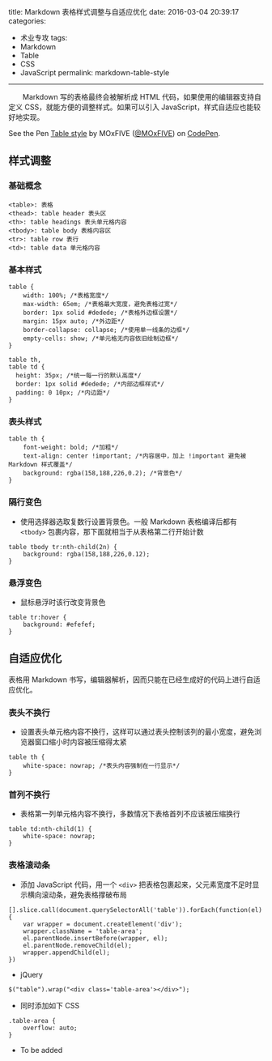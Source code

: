 title: Markdown 表格样式调整与自适应优化
date: 2016-03-04 20:39:17
categories:
- 术业专攻
tags:
- Markdown
- Table
- CSS
- JavaScript
permalink: markdown-table-style
---

　　Markdown 写的表格最终会被解析成 HTML 代码，如果使用的编辑器支持自定义 CSS，就能方便的调整样式。如果可以引入 JavaScript，样式自适应也能较好地实现。

<!-- more -->

<p data-height="300" data-theme-id="0" data-slug-hash="ONyKqb" data-default-tab="css" data-user="MOxFIVE" class="codepen">See the Pen <a href="http://codepen.io/MOxFIVE/pen/ONyKqb/">Table style</a> by MOxFIVE (<a href="http://codepen.io/MOxFIVE">@MOxFIVE</a>) on <a href="http://codepen.io">CodePen</a>.</p>
<script async src="//assets.codepen.io/assets/embed/ei.js"></script>

## 样式调整

### 基础概念

    <table>: 表格
    <thead>: table header 表头区
    <th>: table headings 表头单元格内容
    <tbody>: table body 表格内容区
    <tr>: table row 表行
    <td>: table data 单元格内容


### 基本样式

```
table {
    width: 100%; /*表格宽度*/
    max-width: 65em; /*表格最大宽度，避免表格过宽*/
    border: 1px solid #dedede; /*表格外边框设置*/
    margin: 15px auto; /*外边距*/
    border-collapse: collapse; /*使用单一线条的边框*/
    empty-cells: show; /*单元格无内容依旧绘制边框*/
}

table th,
table td {
  height: 35px; /*统一每一行的默认高度*/
  border: 1px solid #dedede; /*内部边框样式*/
  padding: 0 10px; /*内边距*/
}
```

### 表头样式

```
table th {
    font-weight: bold; /*加粗*/
    text-align: center !important; /*内容居中，加上 !important 避免被 Markdown 样式覆盖*/
    background: rgba(158,188,226,0.2); /*背景色*/
}
```

### 隔行变色
- 使用选择器选取复数行设置背景色。一般 Markdown 表格编译后都有 `<tbody>` 包裹内容，那下面就相当于从表格第二行开始计数

```
table tbody tr:nth-child(2n) {
    background: rgba(158,188,226,0.12); 
}
```

### 悬浮变色
- 鼠标悬浮时该行改变背景色

```
table tr:hover {
    background: #efefef; 
}
```


## 自适应优化
表格用 Markdown 书写，编辑器解析，因而只能在已经生成好的代码上进行自适应优化。

### 表头不换行
- 设置表头单元格内容不换行，这样可以通过表头控制该列的最小宽度，避免浏览器窗口缩小时内容被压缩得太紧

```
table th {
    white-space: nowrap; /*表头内容强制在一行显示*/
}
```

### 首列不换行
- 表格第一列单元格内容不换行，多数情况下表格首列不应该被压缩换行

```
table td:nth-child(1) {
    white-space: nowrap; 
}
```

### 表格滚动条
- 添加 JavaScript 代码，用一个 `<div>` 把表格包裹起来，父元素宽度不足时显示横向滚动条，避免表格撑破布局

```
[].slice.call(document.querySelectorAll('table')).forEach(function(el){
    var wrapper = document.createElement('div');
    wrapper.className = 'table-area';
    el.parentNode.insertBefore(wrapper, el);
    el.parentNode.removeChild(el);
    wrapper.appendChild(el);
})
```

- jQuery

```
$("table").wrap("<div class='table-area'></div>");
```

- 同时添加如下 CSS

```
.table-area {
    overflow: auto;
}
```


- To be added
